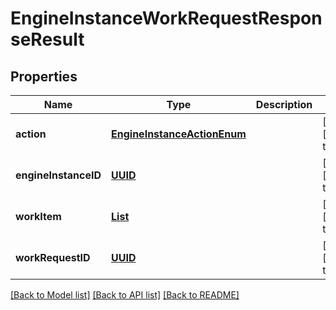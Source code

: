 # EngineInstanceWorkRequestResponseResult
## Properties

Name | Type | Description | Notes
------------ | ------------- | ------------- | -------------
**action** | [**EngineInstanceActionEnum**](EngineInstanceActionEnum.md) |  | [optional] [default to null]
**engineInstanceID** | [**UUID**](UUID.md) |  | [optional] [default to null]
**workItem** | [**List**](EngineInstanceWorkItem.md) |  | [optional] [default to null]
**workRequestID** | [**UUID**](UUID.md) |  | [optional] [default to null]

[[Back to Model list]](../README.md#documentation-for-models) [[Back to API list]](../README.md#documentation-for-api-endpoints) [[Back to README]](../README.md)

